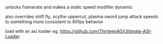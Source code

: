 unlocks framerate and makes a static speed modifier dynamic

also overrides shift fly, scythe uppercut, plasma sword jump attack speeds to something more consistent to 60fps behavior

load with an asi loader eg. https://github.com/ThirteenAG/Ultimate-ASI-Loader
